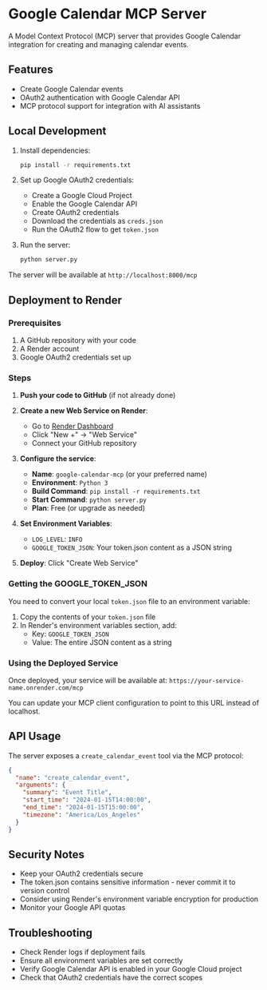# Google Calendar MCP Server

A Model Context Protocol (MCP) server that provides Google Calendar integration for creating and managing calendar events.

## Features

- Create Google Calendar events
- OAuth2 authentication with Google Calendar API
- MCP protocol support for integration with AI assistants

## Local Development

1. Install dependencies:

   ```bash
   pip install -r requirements.txt
   ```

2. Set up Google OAuth2 credentials:

   - Create a Google Cloud Project
   - Enable the Google Calendar API
   - Create OAuth2 credentials
   - Download the credentials as `creds.json`
   - Run the OAuth2 flow to get `token.json`

3. Run the server:
   ```bash
   python server.py
   ```

The server will be available at `http://localhost:8000/mcp`

## Deployment to Render

### Prerequisites

1. A GitHub repository with your code
2. A Render account
3. Google OAuth2 credentials set up

### Steps

1. **Push your code to GitHub** (if not already done)

2. **Create a new Web Service on Render**:

   - Go to [Render Dashboard](https://dashboard.render.com)
   - Click "New +" → "Web Service"
   - Connect your GitHub repository

3. **Configure the service**:

   - **Name**: `google-calendar-mcp` (or your preferred name)
   - **Environment**: `Python 3`
   - **Build Command**: `pip install -r requirements.txt`
   - **Start Command**: `python server.py`
   - **Plan**: Free (or upgrade as needed)

4. **Set Environment Variables**:

   - `LOG_LEVEL`: `INFO`
   - `GOOGLE_TOKEN_JSON`: Your token.json content as a JSON string

5. **Deploy**: Click "Create Web Service"

### Getting the GOOGLE_TOKEN_JSON

You need to convert your local `token.json` file to an environment variable:

1. Copy the contents of your `token.json` file
2. In Render's environment variables section, add:
   - Key: `GOOGLE_TOKEN_JSON`
   - Value: The entire JSON content as a string

### Using the Deployed Service

Once deployed, your service will be available at:
`https://your-service-name.onrender.com/mcp`

You can update your MCP client configuration to point to this URL instead of localhost.

## API Usage

The server exposes a `create_calendar_event` tool via the MCP protocol:

```json
{
  "name": "create_calendar_event",
  "arguments": {
    "summary": "Event Title",
    "start_time": "2024-01-15T14:00:00",
    "end_time": "2024-01-15T15:00:00",
    "timezone": "America/Los_Angeles"
  }
}
```

## Security Notes

- Keep your OAuth2 credentials secure
- The token.json contains sensitive information - never commit it to version control
- Consider using Render's environment variable encryption for production
- Monitor your Google API quotas

## Troubleshooting

- Check Render logs if deployment fails
- Ensure all environment variables are set correctly
- Verify Google Calendar API is enabled in your Google Cloud project
- Check that OAuth2 credentials have the correct scopes
